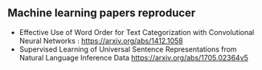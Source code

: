 ## Machine learning papers reproducer

* Effective Use of Word Order for Text Categorization with Convolutional Neural Networks : https://arxiv.org/abs/1412.1058
* Supervised Learning of Universal Sentence Representations from Natural Language Inference Data https://arxiv.org/abs/1705.02364v5 

